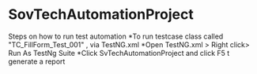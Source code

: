 # SovTechAutomationProject

Steps on how to run test automation
*To run testcase class called "TC_FillForm_Test_001" , via TestNG.xml
*Open TestNG.xml > Right click> Run As TestNg Suite
*Click SvTechAutomationProject and click F5 t generate a report
